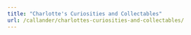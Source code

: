 ```yaml
---
title: "Charlotte's Curiosities and Collectables"
url: /callander/charlottes-curiosities-and-collectables/
---
```

